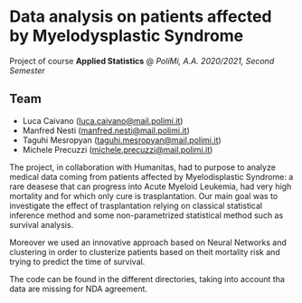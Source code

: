 # Data analysis on patients affected by Myelodysplastic Syndrome
Project of course **Applied Statistics** @ *PoliMi, A.A. 2020/2021, Second Semester*

## Team

* Luca Caivano (luca.caivano@mail.polimi.it)
* Manfred Nesti (manfred.nesti@mail.polimi.it)
* Taguhi Mesropyan (taguhi.mesropyan@mail.polimi.it)
* Michele Precuzzi (michele.precuzzi@mail.polimi.it)


The project, in collaboration with Humanitas, had to purpose to analyze medical data coming from patients affected by Myelodisplastic Syndrome: a rare deasese that can progress into Acute Myeloid Leukemia, had very high mortality and for which only cure is trasplantation. Our main goal was to investigate the effect of trasplantation relying on classical statistical inference method and some non-parametrized statistical method such as survival analysis. 

Moreover we used an innovative approach based on Neural Networks and clustering in order to clusterize patients based on theit mortality risk and trying to predict the time of survival. 

The code can be found in the different directories, taking into account tha data are missing for NDA agreement.
